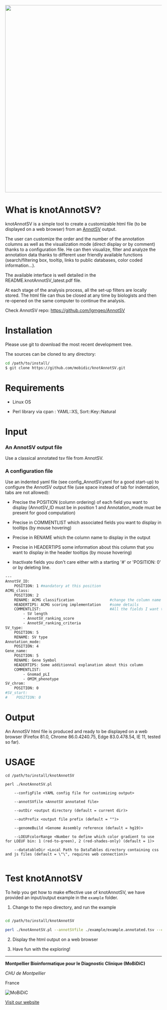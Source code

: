 <p align="center">
    <img src="https://github.com/mobidic/knotAnnotSV/blob/master/images/logoKNOT.png" width="600"/>
</p>

# What is knotAnnotSV?

knotAnnotSV is a simple tool to create a customizable html file (to be displayed on a web browser) from an [AnnotSV](https://lbgi.fr/AnnotSV) output.

The user can customize the order and the number of the annotation columns as well as the visualization mode (direct display or by comment) thanks to a configuration file. He can then visualize, filter and analyze the annotation data thanks to different user friendly available functions (search/filtering box, tooltip, links to public databases, color coded information...).

The available interface is well detailed in the README.knotAnnotSV_latest.pdf file.

At each stage of the analysis process, all the set-up filters are locally stored. The html file can thus be closed at any time by biologists and then re-opened on the same computer to continue the analysis.

Check AnnotSV repo: https://github.com/lgmgeo/AnnotSV


# Installation

Please use git to download the most recent development tree.

The sources can be cloned to any directory:
```bash
cd /path/to/install/
$ git clone https://github.com/mobidic/knotAnnotSV.git
```

# Requirements 

- Linux OS

- Perl library via cpan : YAML::XS, Sort::Key::Natural


# Input

### An AnnotSV output file

Use a classical annotated tsv file from AnnotSV.


### A configuration file

Use an indented yaml file (see config_AnnotSV.yaml for a good start-up) to configure the AnnotSV output file (use space instead of tab for indentation, tabs are not allowed):

- Precise the POSITION (column ordering) of each field you want to display (AnnotSV_ID must be in position 1 and Annotation_mode must be present for good computation) 

- Precise in COMMENTLIST which associated fields you want to display in tooltips (by mouse hovering)

- Precise in RENAME which the column name to display in the output

- Precise in HEADERTIPS some information about this column that you want to display in the header tooltips (by mouse hovering)

- Inactivate fields you don't care either with a starting '#' or 'POSITION: 0' or by deleting line.

```bash
---
AnnotSV_ID:
    POSITION: 1 #mandatory at this position
ACMG_class:
    POSITION: 2
    RENAME: ACMG classification                #change the column name in the output 
    HEADERTIPS: ACMG scoring implementation    #some details
    COMMENTLIST:                               #All the fields I want to knot to the main field 
        - SV length
        - AnnotSV_ranking_score
        - AnnotSV_ranking_criteria
SV_type:
    POSITION: 5
    RENAME: SV type
Annotation_mode:
    POSITION: 4
Gene_name:
    POSITION: 5
    RENAME: Gene Symbol
    HEADERTIPS: Some additionnal explanation about this column
    COMMENTLIST:
        - Gnomad_pLI
        - OMIM_phenotype
SV_chrom:
    POSITION: 0
#SV_start:
#    POSITION: 0
```

# Output

An AnnotSV html file is produced and ready to be displayed on a web browser (Firefox 81.0, Chrome 86.0.4240.75, Edge 83.0.478.54, IE 11, tested so far). 


# USAGE
```
cd /path/to/install/knotAnnotSV

perl ./knotAnnotSV.pl

    --configFile <YAML config file for customizing output>

    --annotSVfile <AnnotSV annotated file> 

    --outDir <output directory (default = current dir)> 

    --outPrefix <output file prefix (default = "")> 
    
    --genomeBuild <Genome Assembly reference (default = hg19)>
    
    --LOEUFcolorRange <Number to define which color gradient to use for LOEUF bin: 1 (red-to-green), 2 (red-shades-only) (default = 1)>

    --datatableDir <Local Path to DataTables directory containing css and js files (default = \"\", requires web connection)>
  
```

# Test knotAnnotSV

To help you get how to make effective use of knotAnnotSV, we have provided an input/output example in the ```example``` folder. 

1. Change to the repo directory, and run the example
```bash

cd /path/to/install/knotAnnotSV

perl ./knotAnnotSV.pl --annotSVfile ./example/example.annotated.tsv --configFile ./config_AnnotSV.yaml --outDir ./example
```
2. Display the html output on a web browser

3. Have fun with the exploring!



--------------------------------------------------------------------------------

**Montpellier Bioinformatique pour le Diagnostic Clinique (MoBiDiC)**

*CHU de Montpellier*

France

![MoBiDiC](https://raw.githubusercontent.com/mobidic/Captain-ACHAB/master/img/logo-mobidic.png)

[Visit our website](https://neuro-2.iurc.montp.inserm.fr/mobidic/)

